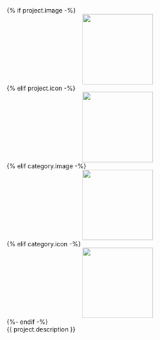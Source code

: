 <div>
  {% if project.image -%}  
  <div align="center"><img width="160" src="https://projects.tedivm.com/assets/images/projects/{{ project.image }}" /></div>
  {% elif project.icon -%}  
  <div align="center"><img width="160" src="https://raw.githubusercontent.com/tedivm/tedivm/main/images/{{ project.icon|replace('fab fa-', '')|replace('fas fa-', '') }}.svg" /></div>
  {% elif category.image -%}  
  <div align="center"><img width="160" src="https://projects.tedivm.com/assets/images/projects/{{ category.image }}" /></div>
  {% elif category.icon -%}  
  <div align="center"><img width="160" src="https://raw.githubusercontent.com/tedivm/tedivm/main/images/{{ category.icon|replace('fab fa-', '')|replace('fas fa-', '') }}.svg" /></div>
  {%- endif -%}  
</div>
<div>
  {{ project.description }}
</div>
